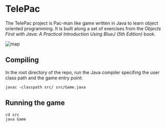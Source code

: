 # TelePac
The TelePac project is Pac-man like game written in Java to learn object oriented programming. It is built along a set of exercises from the *Objects First with Java: A Practical Introduction Using BlueJ (5th Edition)* book.

![map](http://perso.esiee.fr/~legraing/map.png)

## Compiling
In the root directory of the repo, run the Java compiler specifing the user class path and the game entry point:
```
javac -classpath src/ src/Game.java
```

## Running the game
```
cd src
java Game
```
